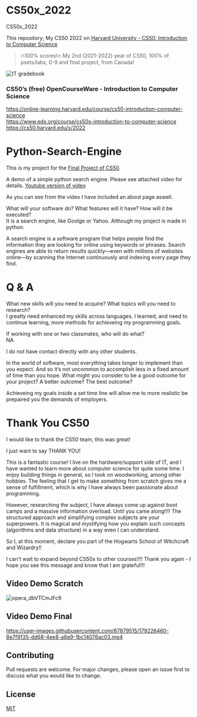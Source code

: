 # CS50x_2022
CS50x_2022

This repository; My CS50 2022 on [Harvard University - CS50: Introduction to Computer Science](https://cs50.harvard.edu/x/2022/)
> 🔥100% scores!🔥 My 2nd (2021-2022) year of CS50, 100% of psets/labs, 0-9 and final project, from Canada!

![IT gradebook](https://i.imgur.com/RjHwSQr.png)

### CS50’s (free) OpenCourseWare - Introduction to Computer Science
https://online-learning.harvard.edu/course/cs50-introduction-computer-science \
https://www.edx.org/course/cs50s-introduction-to-computer-science \
https://cs50.harvard.edu/x/2022 

# Python-Search-Engine

This is my project for the [Final Project of CS50](https://cs50.harvard.edu/x/2022/).

A demo of a simple python search engine.
Please see attached video for details.
[Youtube version of video](https://youtu.be/r6RtSmp64bI)

As you can see from the video I have included an about page aswell.

What will your software do? What features will it have? How will it be executed? \
It is a search engine, like Goolge or Yahoo. Although my project is made in python.

A search engine is a software program that helps people find the information they are looking for online using keywords or phrases.
Search engines are able to return results quickly—even with millions of websites online—by scanning the Internet continuously and indexing every page they find.

# Q & A

What new skills will you need to acquire? What topics will you need to research? \
I greatly need enhanced my skills across languages. I learned, and need to continue learning, more methods for achieveing my programming goals.

If working with one or two classmates, who will do what? \
NA

I do not have contact directly with any other students.

In the world of software, most everything takes longer to implement than you expect. And so it’s not uncommon to accomplish less in a fixed amount of time than you hope. What might you consider to be a good outcome for your project? A better outcome? The best outcome?

Achieveing my goals inside a set time line will allow me to more realistic be prepaired you the demands of employers.

# Thank You CS50

I would like to thank the CS50 team, this was great!

I just want to say THANK YOU! 

This is a fantastic course! I live on the hardware/support side of IT, and I have wanted to learn more about computer science for quite some time.
I enjoy building things in general, so I took on woodworking, among other hobbies. The feeling that I get to make something from scratch gives me a sense of fulfillment, which is why I have always been passionate about programming.

However, researching the subject, I have always come up against boot camps and a massive information overload. Until you came along!!!!
The structured approach and simplifying complex subjects are your superpowers. It is magical and mystifying how you explain such concepts (algorithms and data structure) in a way even I can understand.



So I, at this moment, declare you part of the Hogwarts School of Witchcraft and Wizardry!!



I can't wait to expand beyond CS50x to other courses!!!! Thank you again - I hope you see this message and know that I am grateful!!!


## Video Demo Scratch

![opera_dbVTCmJFc9](https://user-images.githubusercontent.com/45321972/184549989-f2884524-fed5-4fa8-9a81-191c56fb9ec6.gif)

## Video Demo Final


https://user-images.githubusercontent.com/87879515/179226460-8e7f9135-dd68-4ee8-a6e9-1bc14076ac03.mp4



## Contributing
Pull requests are welcome. For major changes, please open an issue first to discuss what you would like to change.


## License
[MIT](https://choosealicense.com/licenses/mit/)
